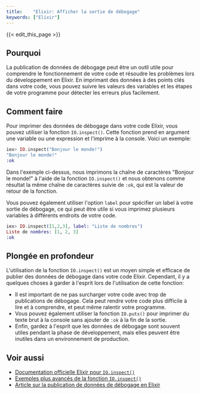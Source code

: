 ```yaml
---
title:    "Elixir: Afficher la sortie de débogage"
keywords: ["Elixir"]
---
```


{{< edit_this_page >}}

## Pourquoi

La publication de données de débogage peut être un outil utile pour comprendre le fonctionnement de votre code et résoudre les problèmes lors du développement en Elixir. En imprimant des données à des points clés dans votre code, vous pouvez suivre les valeurs des variables et les étapes de votre programme pour détecter les erreurs plus facilement.

## Comment faire

Pour imprimer des données de débogage dans votre code Elixir, vous pouvez utiliser la fonction `IO.inspect()`. Cette fonction prend en argument une variable ou une expression et l'imprime à la console. Voici un exemple:

```Elixir
iex> IO.inspect("Bonjour le monde!")
"Bonjour le monde!"
:ok
```

Dans l'exemple ci-dessus, nous imprimons la chaîne de caractères "Bonjour le monde!" à l'aide de la fonction `IO.inspect()` et nous obtenons comme résultat la même chaîne de caractères suivie de `:ok`, qui est la valeur de retour de la fonction.

Vous pouvez également utiliser l'option `label` pour spécifier un label à votre sortie de débogage, ce qui peut être utile si vous imprimez plusieurs variables à différents endroits de votre code.

```Elixir
iex> IO.inspect([1,2,3], label: "Liste de nombres")
Liste de nombres: [1, 2, 3]
:ok
```

## Plongée en profondeur

L'utilisation de la fonction `IO.inspect()` est un moyen simple et efficace de publier des données de débogage dans votre code Elixir. Cependant, il y a quelques choses à garder à l'esprit lors de l'utilisation de cette fonction:

- Il est important de ne pas surcharger votre code avec trop de publications de débogage. Cela peut rendre votre code plus difficile à lire et à comprendre, et peut même ralentir votre programme.
- Vous pouvez également utiliser la fonction `IO.puts()` pour imprimer du texte brut à la console sans ajouter de `:ok` à la fin de la sortie.
- Enfin, gardez à l'esprit que les données de débogage sont souvent utiles pendant la phase de développement, mais elles peuvent être inutiles dans un environnement de production.

## Voir aussi

- [Documentation officielle Elixir pour `IO.inspect()`](https://hexdocs.pm/elixir/IO.html#inspect/2)
- [Exemples plus avancés de la fonction `IO.inspect()`](https://elixir-lang.org/getting-started/debugging.html#inspecting-data)
- [Article sur la publication de données de débogage en Elixir](https://inquisitivedeveloper.com/debugging-in-elixir-the-quirk-of-the-implicit-end/)